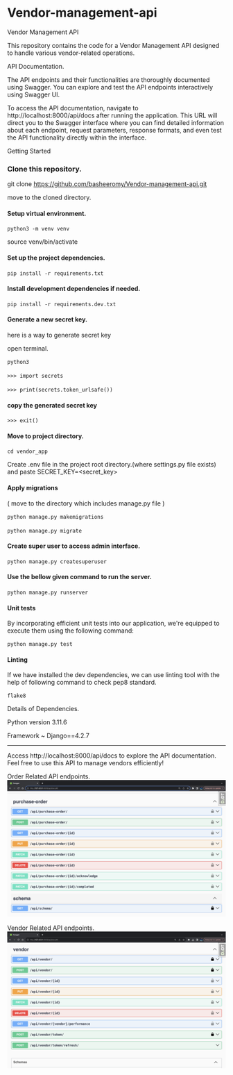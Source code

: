 # Vendor-management-api
Vendor Management API

This repository contains the code for a Vendor Management API designed
to handle various vendor-related operations.

API Documentation.

The API endpoints and their functionalities are thoroughly documented
using Swagger. You can explore and test the API endpoints interactively
using Swagger UI.

To access the API documentation, navigate to http://localhost:8000/api/docs
after running the application. This URL will direct you to the Swagger
interface where you can find detailed information about each endpoint,
request parameters, response formats, and even test the API functionality
directly within the interface.

Getting Started

<h3>Clone this repository.</h3>

git clone https://github.com/basheeromy/Vendor-management-api.git

move to the cloned directory.

<h4>Setup virtual environment.</h4>

    python3 -m venv venv

source venv/bin/activate

<h4>Set up the project dependencies.</h4>

    pip install -r requirements.txt

<h4>Install development dependencies if needed.</h4>

    pip install -r requirements.dev.txt

<h4>Generate a new secret key.</h4>

here is a way to generate secret key

open terminal.

    python3

    >>> import secrets

    >>> print(secrets.token_urlsafe())

<h4>copy the generated secret key</h4>

    >>> exit()

<h4>Move to project directory.</h4>

    cd vendor_app

Create .env file in the project root directory.(where settings.py file exists)
and paste SECRET_KEY=<secret_key>

<h4>Apply migrations</h4> ( move to the directory which includes manage.py file )

    python manage.py makemigrations

    python manage.py migrate

<h4>Create super user to access admin interface.</h4>

    python manage.py createsuperuser

<h4>Use the bellow given command to run the server.</h4>

    python manage.py runserver

<h4>Unit tests </h4> By incorporating efficient unit tests into our application,
we're equipped to execute them using the following command:

    python manage.py test

<h4>Linting</h4> If we have installed the dev dependencies, we can use linting tool
with the help of following command to check pep8 standard.

    flake8

Details of Dependencies.

Python version 3.11.6

Framework ~ Django==4.2.7



----------------------------------


Access http://localhost:8000/api/docs to explore the API documentation.
Feel free to use this API to manage vendors efficiently!


Order Related API endpoints.
![Swagger_Order](./images/swagger.png)

Vendor Related API endpoints.
![Swagger_Vendor](./images/swagger2.png)
